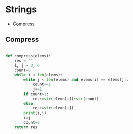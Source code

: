 # Strings

+ [Сompress](#compress)


## Сompress

```python

def compress(elems):
    res = ""
    i, j = 0, 0
    count=0
    while i < len(elems):
        while j < len(elems) and elems[i] == elems[j]:
            count+=1
            j+=1
        if count>1:
            res+=str(elems[i])+str(count)
        else:
            res+=str(elems[i])
        print(i,j)
        i=j
        count=0
    return res
```
